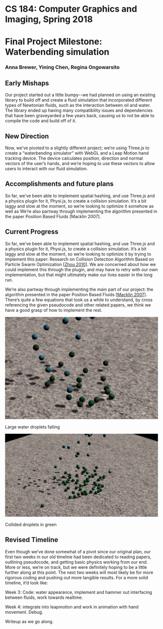 
CS 184: Computer Graphics and Imaging, Spring 2018
==================================================

Final Project Milestone: Waterbending simulation
================================================

### Anna Brewer, Yining Chen, Regina Ongowarsito

Early Mishaps
-------------

Our project started out a little bumpy--we had planned on using an existing library to build off and create a fluid simulation that incorporated different types of Newtonian fluids, such as the interaction between oil and water. The library ended up having many compatibility issues and dependencies that have been graveyarded a few years back, causing us to not be able to compile the code and build off of it.

New Direction
-------------

Now, we’ve pivoted to a slightly different project; we’re using Three.js to create a “waterbending simulator” with WebGL and a Leap Motion hand tracking device. The device calculates position, direction and normal vectors of the user’s hands, and we’re hoping to use these vectors to allow users to interact with our fluid simulation.

Accomplishments and future plans
--------------------------------

So far, we’ve been able to implement spatial hashing, and use Three.js and a physics plugin for it, Physi.js, to create a collision simulation. It’s a bit laggy and slow at the moment, so we’re looking to optimize it somehow as well as We’re also partway through implementing the algorithm presented in the paper Position Based Fluids \[Macklin 2007\].

Current Progress
----------------

So far, we’ve been able to implement spatial hashing, and use Three.js and a physics plugin for it, Physi.js, to create a collision simulation. It’s a bit laggy and slow at the moment, so we’re looking to optimize it by trying to implement this paper: Research on Collision Detection Algorithm Based on Particle Swarm Optimization [\[Zhou 2010\]](https://link.springer.com/content/pdf/10.1007/978-3-642-14533-9_61.pdf). We are concerned about how we could implement this through the plugin, and may have to retry with our own implementation, but that might ultimately make our lives easier in the long run.

We’re also partway through implementing the main part of our project: the algorithm presented in the paper Position Based Fluids [\[Macklin 2007\]](http://mmacklin.com/pbf_sig_preprint.pdf). There’s quite a few equations that took us a while to understand, by cross referencing the given pseudocode and other related papers, we think we have a good grasp of how to implement the rest.

![](midpoint/1.png)

Large water droplets falling

![](midpoint/2.png)

Collided droplets in green

Revised Timeline
----------------

Even though we’ve done somewhat of a pivot since our original plan, our first two weeks in our old timeline had been dedicated to reading papers, outlining pseudocode, and getting basic physics working from our end. More or less, we’re on track, but we were definitely hoping to be a little further along at this point. The next two weeks will most likely be for more rigorous coding and pushing out more tangible results. For a more solid timeline, it’d look like:

Week 3: Code: water appearance, implement and hammer out interfacing between fluids, work towards realtime.

Week 4: integrate into leapmotion and work in animation with hand movement. Debug.

Writeup as we go along.
